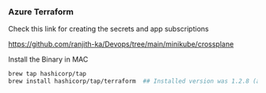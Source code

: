 ### Azure Terraform

Check this link for creating the secrets and app subscriptions

https://github.com/ranjith-ka/Devops/tree/main/minikube/crossplane

Install the Binary in MAC

```bash
brew tap hashicorp/tap
brew install hashicorp/tap/terraform  ## Installed version was 1.2.8 (at this time)
```
